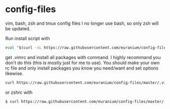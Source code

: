 # config-files
vim, bash, zsh and tmux config files
I no longer use bash, so only zsh will be updated.

Run install script with 
``` sh
eval "$(curl -sL https://raw.githubusercontent.com/euranium/config-files/master/setup.sh)"
```

get .vimrc and install all packages with command. I highly recommand you don't do this (this is mostly just for me to use).
You should make your own rc file and only install packages you know you need/want and set options likewise.
``` sh
curl https://raw.githubusercontent.com/euranium/config-files/master/.vimrc > ~/.vimrc && git clone https://github.com/VundleVim/Vundle.vim.git ~/.vim/bundle/Vundle.vim && vim -c "PluginInstall"

```
or zshrc with
``` sh
$ curl https://raw.githubusercontent.com/euranium/config-files/master/.zshrc > ~/.zshrc
```
